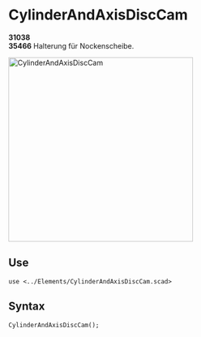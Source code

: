 # CylinderAndAxisDiscCam

__31038__<br/>__35466__ Halterung für Nockenscheibe.

<img width="364" alt="CylinderAndAxisDiscCam" src="https://user-images.githubusercontent.com/48654609/167249452-063978e2-1dee-4b7e-8bc0-932650d9c6ff.png">

## Use
<pre><code>use &lt;../Elements/CylinderAndAxisDiscCam.scad&gt;</pre></code>

## Syntax
<pre><code>CylinderAndAxisDiscCam();
</pre></code>
